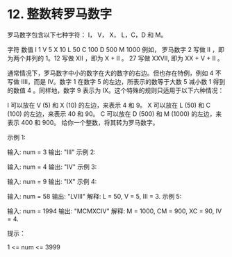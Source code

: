 # 12. 整数转罗马数字
  罗马数字包含以下七种字符： I， V， X， L，C，D 和 M。
  
  字符          数值
  I             1
  V             5
  X             10
  L             50
  C             100
  D             500
  M             1000
  例如， 罗马数字 2 写做 II ，即为两个并列的 1。12 写做 XII ，即为 X + II 。 27 写做  XXVII, 即为 XX + V + II 。
  
  通常情况下，罗马数字中小的数字在大的数字的右边。但也存在特例，例如 4 不写做 IIII，而是 IV。数字 1 在数字 5 的左边，所表示的数等于大数 5 减小数 1 得到的数值 4 。同样地，数字 9 表示为 IX。这个特殊的规则只适用于以下六种情况：
  
  I 可以放在 V (5) 和 X (10) 的左边，来表示 4 和 9。
  X 可以放在 L (50) 和 C (100) 的左边，来表示 40 和 90。 
  C 可以放在 D (500) 和 M (1000) 的左边，来表示 400 和 900。
  给你一个整数，将其转为罗马数字。
  
   
  
  示例 1:
  
  输入: num = 3
  输出: "III"
  示例 2:
  
  输入: num = 4
  输出: "IV"
  示例 3:
  
  输入: num = 9
  输出: "IX"
  示例 4:
  
  输入: num = 58
  输出: "LVIII"
  解释: L = 50, V = 5, III = 3.
  示例 5:
  
  输入: num = 1994
  输出: "MCMXCIV"
  解释: M = 1000, CM = 900, XC = 90, IV = 4.
   
  
  提示：
  
  1 <= num <= 3999
